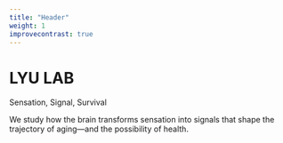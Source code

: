 ```yaml
---
title: "Header"
weight: 1
improvecontrast: true
---
```


# LYU LAB

Sensation, Signal, Survival

We study how the brain transforms sensation into signals that shape the trajectory of aging—and the possibility of health.
